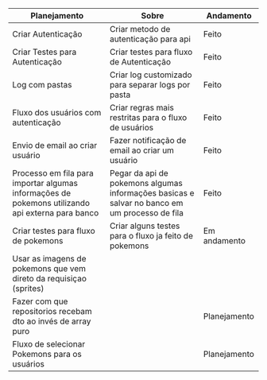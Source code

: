 | Planejamento                                                                                     | Sobre                                                                                         | Andamento    |
|--------------------------------------------------------------------------------------------------|-----------------------------------------------------------------------------------------------|--------------|
| Criar Autenticação                                                                               | Criar metodo de autenticação para api                                                         | Feito        | 
| Criar Testes para Autenticação                                                                   | Criar testes para fluxo de Autenticação                                                       | Feito        | 
| Log com pastas                                                                                   | Criar log customizado para separar logs por pasta                                             | Feito        |
| Fluxo dos usuários com autenticação                                                              | Criar regras mais restritas para o fluxo de usuários                                          | Feito        |
| Envio de email ao criar usuário                                                                  | Fazer notificação de email ao criar um usuário                                                | Feito        | 
| Processo em fila para importar algumas informações de pokemons utilizando api externa para banco | Pegar da api de pokemons algumas informações basicas e salvar no banco em um processo de fila | Feito        |
| Criar testes para fluxo de pokemons                                                              | Criar alguns testes para o fluxo ja feito de pokemons                                         | Em andamento |
| Usar as imagens de pokemons que vem direto da requisiçao (sprites)                               |                                                                                               |              |
| Fazer com que repositorios recebam dto ao invés de array puro                                    |                                                                                               | Planejamento |
| Fluxo de selecionar Pokemons para os usuários                                                    |                                                                                               | Planejamento |
